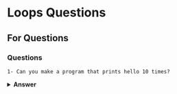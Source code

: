 # Loops Questions
## For Questions
### Questions
```
1- Can you make a program that prints hello 10 times?
```
<details><summary><b>Answer</b></summary>
for (let i = 1; i <= 10; i++) {
  console.log(`${i}: Hello`);
}
</details>
